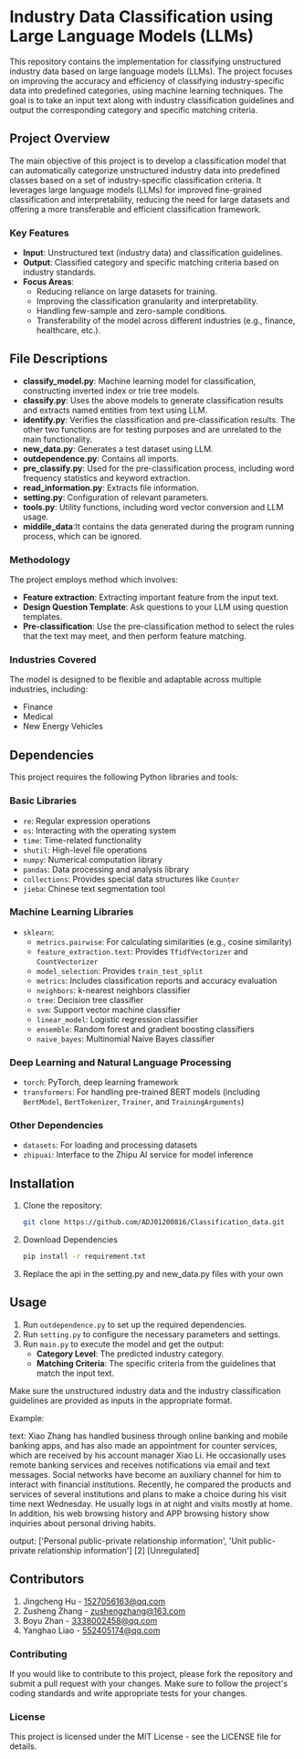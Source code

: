 # Industry Data Classification using Large Language Models (LLMs)

This repository contains the implementation for classifying unstructured industry data based on large language models (LLMs). The project focuses on improving the accuracy and efficiency of classifying industry-specific data into predefined categories, using machine learning techniques. The goal is to take an input text along with industry classification guidelines and output the corresponding category and specific matching criteria.

## Project Overview

The main objective of this project is to develop a classification model that can automatically categorize unstructured industry data into predefined classes based on a set of industry-specific classification criteria. It leverages large language models (LLMs) for improved fine-grained classification and interpretability, reducing the need for large datasets and offering a more transferable and efficient classification framework.

### Key Features
- **Input**: Unstructured text (industry data) and classification guidelines.
- **Output**: Classified category and specific matching criteria based on industry standards.
- **Focus Areas**:
  - Reducing reliance on large datasets for training.
  - Improving the classification granularity and interpretability.
  - Handling few-sample and zero-sample conditions.
  - Transferability of the model across different industries (e.g., finance, healthcare, etc.).

 ## File Descriptions

- **classify_model.py**: Machine learning model for classification, constructing inverted index or trie tree models.
- **classify.py**: Uses the above models to generate classification results and extracts named entities from text using LLM.
- **identify.py**: Verifies the classification and pre-classification results. The other two functions are for testing purposes and are unrelated to the main functionality.
- **new_data.py**: Generates a test dataset using LLM.
- **outdependence.py**: Contains all imports.
- **pre_classify.py**: Used for the pre-classification process, including word frequency statistics and keyword extraction.
- **read_information.py**: Extracts file information.
- **setting.py**: Configuration of relevant parameters.
- **tools.py**: Utility functions, including word vector conversion and LLM usage.
- **middile_data**:It contains the data generated during the program running process, which can be ignored.


  
### Methodology
The project employs method which involves:
- **Feature extraction**: Extracting important feature from the input text.
- **Design Question Template**: Ask questions to your LLM using question templates.
- **Pre-classification**: Use the pre-classification method to select the rules that the text may meet, and then perform feature matching.


### Industries Covered
The model is designed to be flexible and adaptable across multiple industries, including:
- Finance
- Medical
- New Energy Vehicles

## Dependencies

This project requires the following Python libraries and tools:

### Basic Libraries

- `re`: Regular expression operations
- `os`: Interacting with the operating system
- `time`: Time-related functionality
- `shutil`: High-level file operations
- `numpy`: Numerical computation library
- `pandas`: Data processing and analysis library
- `collections`: Provides special data structures like `Counter`
- `jieba`: Chinese text segmentation tool

### Machine Learning Libraries

- `sklearn`:
  - `metrics.pairwise`: For calculating similarities (e.g., cosine similarity)
  - `feature_extraction.text`: Provides `TfidfVectorizer` and `CountVectorizer`
  - `model_selection`: Provides `train_test_split`
  - `metrics`: Includes classification reports and accuracy evaluation
  - `neighbors`: k-nearest neighbors classifier
  - `tree`: Decision tree classifier
  - `svm`: Support vector machine classifier
  - `linear_model`: Logistic regression classifier
  - `ensemble`: Random forest and gradient boosting classifiers
  - `naive_bayes`: Multinomial Naive Bayes classifier

### Deep Learning and Natural Language Processing

- `torch`: PyTorch, deep learning framework
- `transformers`: For handling pre-trained BERT models (including `BertModel`, `BertTokenizer`, `Trainer`, and `TrainingArguments`)

### Other Dependencies

- `datasets`: For loading and processing datasets
- `zhipuai`: Interface to the Zhipu AI service for model inference
## Installation

1. Clone the repository:
    ```bash
    git clone https://github.com/ADJ01200816/Classification_data.git
    ```
2. Download Dependencies
    ```bash
    pip install -r requirement.txt
    ```
3. Replace the api in the setting.py and new_data.py files with your own

## Usage

1. Run `outdependence.py` to set up the required dependencies.
2. Run `setting.py` to configure the necessary parameters and settings.
3. Run `main.py` to execute the model and get the output:
   - **Category Level**: The predicted industry category.
   - **Matching Criteria**: The specific criteria from the guidelines that match the input text.
   
Make sure the unstructured industry data and the industry classification guidelines are provided as inputs in the appropriate format.


Example:

text: Xiao Zhang has handled business through online banking and mobile banking apps, and has also made an appointment for counter services, which are received by his account manager Xiao Li. He occasionally uses remote banking services and receives notifications via email and text messages. Social networks have become an auxiliary channel for him to interact with financial institutions. Recently, he compared the products and services of several institutions and plans to make a choice during his visit time next Wednesday. He usually logs in at night and visits mostly at home. In addition, his web browsing history and APP browsing history show inquiries about personal driving habits.

output:
['Personal public-private relationship information', 'Unit public-private relationship information'] [2] [Unregulated]


## Contributors

1. Jingcheng Hu - 1527056163@qq.com
2. Zusheng Zhang - zushengzhang@163.com
3. Boyu Zhan - 3338002458@qq.com
4. Yanghao Liao - 552405174@qq.com



### Contributing

If you would like to contribute to this project, please fork the repository and submit a pull request with your changes. Make sure to follow the project's coding standards and write appropriate tests for your changes.

### License

This project is licensed under the MIT License - see the LICENSE file for details.



